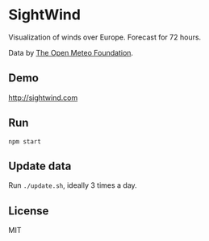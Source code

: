 SightWind
=========

Visualization of winds over Europe. Forecast for 72 hours.

Data by [The Open Meteo Foundation](http://openmeteofoundation.org/).

## Demo

http://sightwind.com

## Run

`npm start`

## Update data

Run `./update.sh`, ideally 3 times a day.

## License

MIT